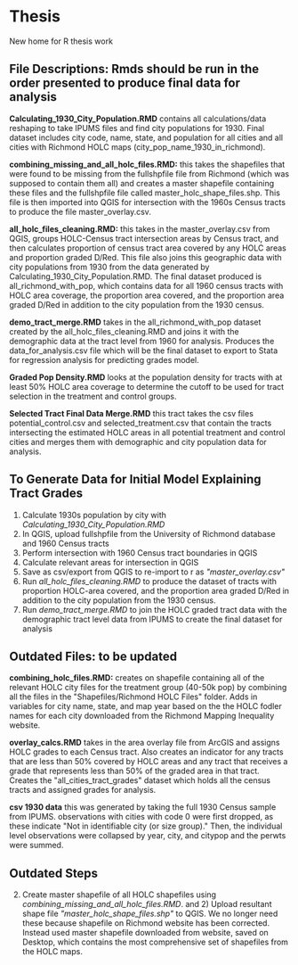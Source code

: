 # Thesis

New home for R thesis work

## File Descriptions: Rmds should be run in the order presented to produce final data for analysis


**Calculating_1930_City_Population.RMD** contains all calculations/data reshaping to take IPUMS files and find city populations for 1930. Final dataset includes city code, name, state, and population for all cities and all cities with Richmond HOLC maps (city_pop_name_1930_in_richmond). 

**combining_missing_and_all_holc_files.RMD:** this takes the shapefiles that were found to be missing from the fullshpfile file from Richmond (which was supposed to contain them all) and creates a master shapefile containing these files and the fullshpfile file called master_holc_shape_files.shp. This file is then imported into QGIS for intersection with the 1960s Census tracts to produce the file master_overlay.csv. 

**all_holc_files_cleaning.RMD:** this takes in the master_overlay.csv from QGIS, groups HOLC-Census tract intersection areas by Census tract, and then calculates proportion of census tract area covered by any HOLC areas and proportion graded D/Red. This file also joins this geographic data with city populations from 1930 from the data generated by Calculating_1930_City_Population.RMD. The final dataset produced is all_richmond_with_pop, which contains data for all 1960 census tracts with HOLC area coverage, the proportion area covered, and the proportion area graded D/Red in addition to the city population from the 1930 census.

**demo_tract_merge.RMD** takes in the all_richmond_with_pop dataset created by the all_holc_files_cleaning.RMD and joins it with the demographic data at the tract level from 1960 for analysis. Produces the data_for_analysis.csv file which will be the final dataset to export to Stata for regression analysis for predicting grades model.

**Graded Pop Density.RMD** looks at the population density for tracts with at least 50% HOLC area coverage to determine the cutoff to be used for tract selection in the treatment and control groups.

**Selected Tract Final Data Merge.RMD** this tract takes the csv files potential_control.csv and selected_treatment.csv that contain the tracts intersecting the estimated HOLC areas in all potential treatment and control cities and merges them with demographic and city population data for analysis.

## To Generate Data for Initial Model Explaining Tract Grades

1) Calculate 1930s population by city with *Calculating_1930_City_Population.RMD*
2) In QGIS, upload fullshpfile from the University of Richmond database and 1960 Census tracts
3) Perform intersection with 1960 Census tract boundaries in QGIS
4) Calculate relevant areas for intersection in QGIS
5) Save as csv/export from QGIS to re-import to r as *"master_overlay.csv"*
6) Run *all_holc_files_cleaning.RMD* to produce the dataset of tracts with proportion HOLC-area covered, and the proportion area graded D/Red in addition to the city population from the 1930 census.
7) Run *demo_tract_merge.RMD* to join the HOLC graded tract data with the demographic tract level data from IPUMS to create the final dataset for analysis


## Outdated Files: to be updated
**combining_holc_files.RMD:** creates on shapefile containing all of the relevant HOLC city files for the treatment group (40-50k pop) by combining all the files in the "Shapefiles/Richmond HOLC Files" folder. Adds in variables for city name, state, and map year based on the the HOLC fodler names for each city downloaded from the Richmond Mapping Inequality website.

**overlay_calcs.RMD** takes in the area overlay file from ArcGIS and assigns HOLC grades to each Census tract. Also creates an indicator for any tracts that are less than 50% covered by HOLC areas and any tract that receives a grade that represents less than 50% of the graded area in that tract. Creates the "all_cities_tract_grades" dataset which holds all the census tracts and assigned grades for analysis. 

**csv 1930 data** this was generated by taking the full 1930 Census sample from IPUMS. observations with cities with code 0 were first dropped, as these indicate "Not in identifiable city (or size group)." Then, the individual level observations were collapsed by year, city, and citypop and the perwts were summed. 


## Outdated Steps
2) Create master shapefile of all HOLC shapefiles using *combining_missing_and_all_holc_files.RMD*.  and 2) Upload resultant shape file *"master_holc_shape_files.shp"* to QGIS. We no longer need these because shapefile on Richmond website has been corrected. Instead used master shapefile downloaded from website, saved on Desktop, which contains the most comprehensive set of shapefiles from the HOLC maps.
